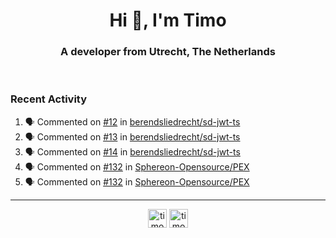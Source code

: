 <h1 align="center">Hi 👋, I'm Timo</h1>
<h3 align="center">A developer from Utrecht, The Netherlands</h3>
<br/>
<!-- https://github.com/rahuldkjain/github-profile-readme-generator --!>

<!--  <p align="left"><img src="https://github-readme-stats.vercel.app/api?username=timoglastra&show_icons=true&count_private=true&" alt="timoglastra" /></p> --!>

<!--
Github language stats
<p align="left"><img src="https://github-readme-stats.vercel.app/api/top-langs/?username=timoglastra&layout=compact" alt="timoglastra" /><p>
-->

<!-- Codestats language stats -->
<!-- <p align="left"><img src="https://codestats-readme.vercel.app/api/top-langs/?username=timoglastra&layout=compact&language_count=12" alt="timoglastra" /><p>    --!>
  
<h3>Recent Activity</h3>

<!--START_SECTION:activity-->
1. 🗣 Commented on [#12](https://github.com/berendsliedrecht/sd-jwt-ts/issues/12#issuecomment-1891276285) in [berendsliedrecht/sd-jwt-ts](https://github.com/berendsliedrecht/sd-jwt-ts)
2. 🗣 Commented on [#13](https://github.com/berendsliedrecht/sd-jwt-ts/issues/13#issuecomment-1890828057) in [berendsliedrecht/sd-jwt-ts](https://github.com/berendsliedrecht/sd-jwt-ts)
3. 🗣 Commented on [#14](https://github.com/berendsliedrecht/sd-jwt-ts/issues/14#issuecomment-1890827936) in [berendsliedrecht/sd-jwt-ts](https://github.com/berendsliedrecht/sd-jwt-ts)
4. 🗣 Commented on [#132](https://github.com/Sphereon-Opensource/PEX/pull/132#issuecomment-1890817151) in [Sphereon-Opensource/PEX](https://github.com/Sphereon-Opensource/PEX)
5. 🗣 Commented on [#132](https://github.com/Sphereon-Opensource/PEX/pull/132#issuecomment-1890816995) in [Sphereon-Opensource/PEX](https://github.com/Sphereon-Opensource/PEX)
<!--END_SECTION:activity-->

---

<p align="center">
<a href="https://twitter.com/timoglastra" target="blank"><img align="center" src="https://cdn.jsdelivr.net/npm/simple-icons@3.0.1/icons/twitter.svg" alt="timoglastra" height="30" width="30" /></a>
<a href="https://linkedin.com/in/timoglastra" target="blank"><img align="center" src="https://cdn.jsdelivr.net/npm/simple-icons@3.0.1/icons/linkedin.svg" alt="timoglastra" height="30" width="30" /></a>
</p>



